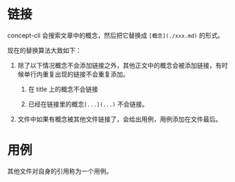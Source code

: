 # 链接

concept-cli 会搜索文章中的概念，然后把它替换成 `[概念](./xxx.md)` 的形式。

现在的替换算法大致如下：

1. 除了以下情况概念不会添加链接之外，其他正文中的概念会被添加链接，有时候单行内重复出现的链接不会重复添加。
    
    1. 在 title 上的概念不会链接

    1. 已经在链接里的概念`[...](...)` 不会链接。

1. 文件中如果有概念被其他文件链接了，会给出用例，用例添加在文件最后。

# 用例

其他文件对自身的引用称为一个用例。
